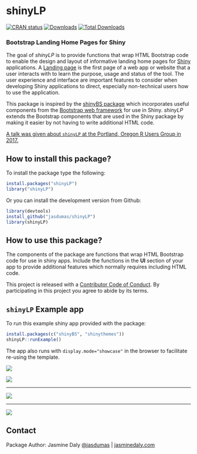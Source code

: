 # shinyLP 
<!----
<img src="https://raw.githubusercontent.com/jasdumas/shinyLP/refs/heads/master/man/figures/shinylp-hexsticker-transparent.png" align="right" alt="" width="200" />
<!-----

<!-- badges: start -->
  [![CRAN status](https://www.r-pkg.org/badges/version/shinyLP)](https://CRAN.R-project.org/package=shinyLP)
  [![Downloads](https://cranlogs.r-pkg.org/badges/shinyLP)](https://cran.r-project.org/package=shinyLP)
  [![Total Downloads](https://cranlogs.r-pkg.org/badges/grand-total/shinyLP)](https://cran.r-project.org/package=shinyLP)
<!-- badges: end -->

### Bootstrap Landing Home Pages for Shiny

The goal of *shinyLP* is to provide functions that wrap HTML Bootstrap code to enable the design and layout of informative landing home pages for [Shiny](https://shiny.posit.co/) applications. A [Landing page](https://en.wikipedia.org/wiki/Landing_page) is the first page of a web app or website that a user interacts with to learn the purpose, usage and status of the tool. The user experience and interface are important features to consider when developing Shiny applications to direct, especially non-technical users how to use the application.

This package is inspired by the [shinyBS package](https://github.com/ebailey78/shinyBS) which incorporates useful components from the [Bootstrap web framework](https://getbootstrap.com/) for use in Shiny. *shinyLP* extends the Bootstrap components that are used in the Shiny package by making it easier by not having to write additional HTML code.

[A talk was given about `shinyLP` at the Portland, Oregon R Users Group in 2017.](https://jasminedaly.com/talks/PDX-R-user-group/pdx-r-user-group-slides.html#(1))

## How to install this package?

To install the package type the following:

```r
install.packages("shinyLP")
library("shinyLP")
```

Or you can install the development version from Github:

```r
library(devtools)
install_github("jasdumas/shinyLP")
library(shinyLP)
```

## How to use this package?

The components of the package are functions that wrap HTML Bootstrap code for use in shiny apps. Include the functions in the **UI** section of your app to provide additional features which normally requires including HTML code.

This project is released with a [Contributor Code of Conduct](https://github.com/jasdumas/shinyLP/blob/master/CONDUCT.md). By participating in this project you agree to abide by its terms.


## `shinyLP` Example app

To run this example shiny app provided with the package:

```r
install.packages(c("shinyBS", "shinythemes"))
shinyLP::runExample()
```

The app also runs with `display.mode="showcase"` in the browser to facilitate re-using the template.

![](https://raw.githubusercontent.com/jasdumas/shinyLP/master/example1.jpg)

![](https://raw.githubusercontent.com/jasdumas/shinyLP/master/example3.jpg)

___

![](https://raw.githubusercontent.com/jasdumas/shinyLP/master/example2.jpg)

___

![](https://raw.githubusercontent.com/jasdumas/shinyLP/master/example4.jpg)


## Contact

Package Author: Jasmine Daly [@jasdumas](https://twitter.com/jasdumas) | [jasminedaly.com](https://jasminedaly.com/) 
